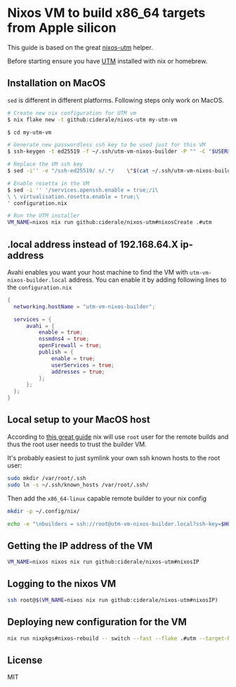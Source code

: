 # Nixos VM to build x86_64 targets from Apple silicon
This guide is based on the great [nixos-utm](https://github.com/ciderale/nixos-utm) helper.

Before starting ensure you have [UTM](https://getutm.app/) installed with nix or homebrew.

## Installation on MacOS
`sed` is different in different platforms. Following steps only work on MacOS.
```sh
# Create new nix configuration for UTM vm
$ nix flake new -t github:ciderale/nixos-utm my-utm-vm

$ cd my-utm-vm

# Generate new passwordless ssh key to be used just for this VM
$ ssh-keygen -t ed25519 -f ~/.ssh/utm-vm-nixos-builder -P "" -C "$USER@utm-vm-nixos-builder"

# Replace the VM ssh key
$ sed -i'' -e "/ssh-ed25519/ s/.*/    \"$(cat ~/.ssh/utm-vm-nixos-builder.pub)\"/" configuration.nix

# Enable rosetta in the VM
$ sed -i '' '/services.openssh.enable = true;/i\
\ \ virtualisation.rosetta.enable = true;\
' configuration.nix

# Run the UTM installer
VM_NAME=nixos nix run github:ciderale/nixos-utm#nixosCreate .#utm
```

## .local address instead of 192.168.64.X ip-address
Avahi enables you want your host machine to find the VM with `utm-vm-nixos-builder.local` address.
You can enable it by adding following lines to the `configuration.nix`
```nix
{
  networking.hostName = "utm-vm-nixos-builder";

  services = {
      avahi = {
          enable = true;
          nssmdns4 = true;
          openFirewall = true;
          publish = {
              enable = true;
              userServices = true;
              addresses = true;
          };
      };
  };
}
```

## Local setup to your MacOS host
According to [this great guide](https://adrianhesketh.com/2024/04/20/setting-up-nixos-remote-builder-m1-mac/) nix will use `root` user for the remote builds and thus the root user needs to trust the builder VM.

It's probably easiest to just symlink your own ssh known hosts to the root user:

```sh
sudo mkdir /var/root/.ssh
sudo ln -s ~/.ssh/known_hosts /var/root/.ssh/
```

Then add the `x86_64-linux` capable remote builder to your nix config
```sh
mkdir -p ~/.config/nix/

echo -e "\nbuilders = ssh://root@utm-vm-nixos-builder.local?ssh-key=$HOME/.ssh/utm-vm-nixos-builder x86_64-linux" >> ~/.config/nix/nix.conf
```

## Getting the IP address of the VM

```sh
VM_NAME=nixos nixos nix run github:ciderale/nixos-utm#nixosIP
```

## Logging to the nixos VM

```sh
ssh root@$(VM_NAME=nixos nix run github:ciderale/nixos-utm#nixosIP)
```

## Deploying new configuration for the VM
```sh
nix run nixpkgs#nixos-rebuild -- switch --fast --flake .#utm --target-host root@utm-vm-nixos-builder.local --build-host root@utm-vm-nixos-builder.local
```

## License
MIT